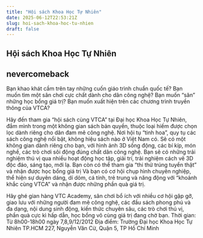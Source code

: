 ```yaml
---
title: "Hội sách Khoa Học Tự Nhiên"
date: 2025-06-12T22:53:21Z
slug: hoi-sach-khoa-hoc-tu-nhien
draft: false
---
```


## Hội sách Khoa Học Tự Nhiên

## nevercomeback

Bạn khao khát cầm trên tay những cuốn giáo trình chuẩn quốc tế?
Bạn muốn tìm một sân chơi cực chất dành cho dân công nghệ?
Bạn muốn “săn” những học bổng giá trị?
Bạn muốn xuất hiện trên các chương trình truyền thông của VTCA?
 

 
Hãy đến tham gia “hội sách cùng VTCA” tại Đại học Khoa Học Tự Nhiên, đắm mình trong một không gian sách bản quyền, thuộc loại hiếm được chọn lọc dành riêng cho dân đam mê công nghệ.
Nơi hội tụ “tinh hoa”, quy tụ các sách công nghệ nổi bật, không hiệu sách nào ở Việt Nam có.
Sẽ có một không gian dành riêng cho bạn, với hình ảnh 3D sống động, các bí kíp, món nghề, các trò chơi sôi động đúng chất dân công nghệ.
Bạn sẽ có những trải nghiệm thú vị qua nhiều hoạt động học tập, giải trí, trải nghiệm cách vẽ 3D độc đáo, sáng tạo, mới lạ.
Bạn còn có thể tham gia “thi thử trúng tuyển thật” và nhận được học bổng giá trị
Và bạn có cơ hội chụp hình chuyên nghiệp, thể hiện sự duyên dáng, dí dỏm, cá tính, trẻ trung và năng động  với “khoảnh khắc cùng VTCA” và nhận được những phần quà giá trị.
 
Hãy ghé gian hàng VTC Academy, sân chơi bổ ích với nhiều cơ hội gặp gỡ, giao lưu với những người đam mê công nghệ, các đầu sách phong phú và đa dạng, nội dung sinh động, kiến thức chuyên sâu, các trò chơi thú vị, phần quà cực kì hấp dẫn, học bổng vô cùng giá trị đang chờ bạn.
Thời gian: Từ 8h00-18h00 ngày 7,8,9/12/2012
Địa điểm: Trường Đại học Khoa Học Tự Nhiên TP.HCM
227, Nguyễn Văn Cừ, Quận 5, TP Hồ Chí Minh